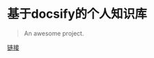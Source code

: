 # 基于docsify的个人知识库

> An awesome project.

[链接](https://xingxing7290.github.io/StellarKnowledgeBase)
